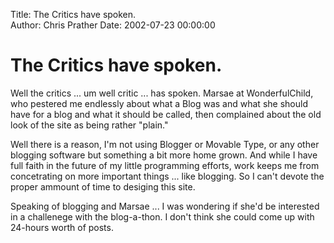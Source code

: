 Title: The Critics have spoken.  
Author: Chris Prather
Date: 2002-07-23 00:00:00

# The Critics have spoken.
Well the critics ... um well critic ... has spoken.
Marsae at WonderfulChild,
who pestered me endlessly about what a Blog was and
what she should have for a blog and what it should
be called, then complained about the old look of
the site as being rather "plain."

Well there is a reason, I'm not using Blogger or
Movable Type, or any other blogging software but
something a bit more home grown. And while I have
full faith in the future of my little programming
efforts, work keeps me
from concetrating on more important things ... like
blogging. So I can't devote the proper ammount of
time to desiging this site.

Speaking of blogging and Marsae ... I was wondering
if she'd be interested in a challenege with the
blog-a-thon. I don't think she could come up with
24-hours worth of posts.
